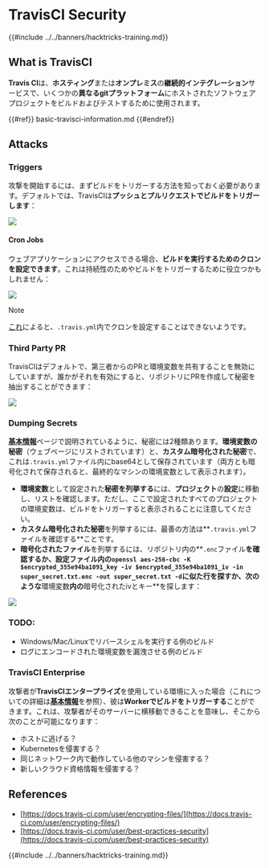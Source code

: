 # TravisCI Security

{{#include ../../banners/hacktricks-training.md}}

## What is TravisCI

**Travis CI**は、**ホスティング**または**オンプレミス**の**継続的インテグレーション**サービスで、いくつかの**異なるgitプラットフォーム**にホストされたソフトウェアプロジェクトをビルドおよびテストするために使用されます。

{{#ref}}
basic-travisci-information.md
{{#endref}}

## Attacks

### Triggers

攻撃を開始するには、まずビルドをトリガーする方法を知っておく必要があります。デフォルトでは、TravisCIは**プッシュとプルリクエストでビルドをトリガーします**：

![](<../../images/image (145).png>)

#### Cron Jobs

ウェブアプリケーションにアクセスできる場合、**ビルドを実行するためのクロンを設定できます**。これは持続性のためやビルドをトリガーするために役立つかもしれません：

![](<../../images/image (243).png>)

> [!NOTE]
> [これ](https://github.com/travis-ci/travis-ci/issues/9162)によると、`.travis.yml`内でクロンを設定することはできないようです。

### Third Party PR

TravisCIはデフォルトで、第三者からのPRと環境変数を共有することを無効にしていますが、誰かがそれを有効にすると、リポジトリにPRを作成して秘密を抽出することができます：

![](<../../images/image (208).png>)

### Dumping Secrets

[**基本情報**](basic-travisci-information.md)ページで説明されているように、秘密には2種類あります。**環境変数の秘密**（ウェブページにリストされています）と、**カスタム暗号化された秘密**で、これは`.travis.yml`ファイル内にbase64として保存されています（両方とも暗号化されて保存されると、最終的なマシンの環境変数として表示されます）。

- **環境変数**として設定された**秘密を列挙する**には、**プロジェクト**の**設定**に移動し、リストを確認します。ただし、ここで設定されたすべてのプロジェクトの環境変数は、ビルドをトリガーすると表示されることに注意してください。
- **カスタム暗号化された秘密**を列挙するには、最善の方法は**`.travis.yml`ファイルを確認する**ことです。
- **暗号化されたファイル**を列挙するには、リポジトリ内の**`.enc`ファイル**を確認するか、設定ファイル内の`openssl aes-256-cbc -K $encrypted_355e94ba1091_key -iv $encrypted_355e94ba1091_iv -in super_secret.txt.enc -out super_secret.txt -d`に似た行を探すか、次のような**環境変数**内の**暗号化されたivとキー**を探します：

![](<../../images/image (81).png>)

### TODO:

- Windows/Mac/Linuxでリバースシェルを実行する例のビルド
- ログにエンコードされた環境変数を漏洩させる例のビルド

### TravisCI Enterprise

攻撃者が**TravisCIエンタープライズ**を使用している環境に入った場合（これについての詳細は[**基本情報**](basic-travisci-information.md#travisci-enterprise)を参照）、彼は**Workerでビルドをトリガーする**ことができます。これは、攻撃者がそのサーバーに横移動できることを意味し、そこから次のことが可能になります：

- ホストに逃げる？
- Kubernetesを侵害する？
- 同じネットワーク内で動作している他のマシンを侵害する？
- 新しいクラウド資格情報を侵害する？

## References

- [https://docs.travis-ci.com/user/encrypting-files/](https://docs.travis-ci.com/user/encrypting-files/)
- [https://docs.travis-ci.com/user/best-practices-security](https://docs.travis-ci.com/user/best-practices-security)

{{#include ../../banners/hacktricks-training.md}}
